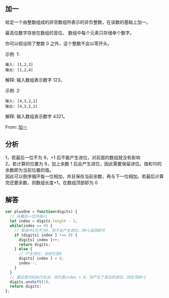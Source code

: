 ## 加一

给定一个由整数组成的非空数组所表示的非负整数，在该数的基础上加一。

最高位数字存放在数组的首位， 数组中每个元素只存储单个数字。

你可以假设除了整数 0 之外，这个整数不会以零开头。

示例  1:

```
输入: [1,2,3]
输出: [1,2,4]
```

解释: 输入数组表示数字 123。

示例  2:

```
输入: [4,3,2,1]
输出: [4,3,2,2]
```

解释: 输入数组表示数字 4321。

From: [加一](https://leetcode-cn.com/problems/plus-one/)

## 分析

1，若最后一位不为 9，+1 后不能产生进位，对前面的数组就没有影响  
2，若计算的位置为 9，加上余数 1 后会产生进位，因此需要保留进位。值和10的余数即为当前位置的值。    
因此可以倒序循环每一位相加，并且保存当前余数，再与下一位相加。若最后计算完还要余数，则数组长度+1，在数组顶部即为 0

## 解答

```javascript
var plusOne = function(digits) {
  // 从最后一位开始+1
  let index = digits.length - 1;
  while(index >= 0) {
    // 若其中1位不为9，则不会产生进位，则+1返回即可
    if (digits[ index ] !== 9) {
      digits[ index ]++;
      return digits;
    } else {
      // 产生进位，当前位变0
      digits[ index ] = 0;
      index--;
    }
  }
  // 最后若代码执行在这，则代表index < 0，则产生了高位的进位，则在顶部+1
  digits.unshift(1);
  return digits;
};
```
